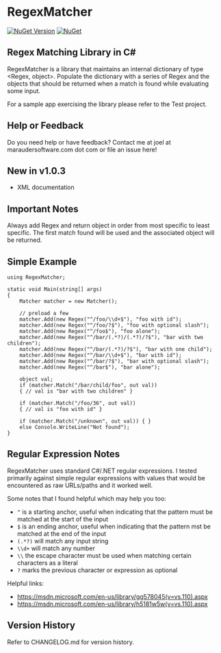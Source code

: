 ﻿# RegexMatcher

[![NuGet Version](https://img.shields.io/nuget/v/RegexMatcher.svg?style=flat)](https://www.nuget.org/packages/RegexMatcher/) [![NuGet](https://img.shields.io/nuget/dt/RegexMatcher.svg)](https://www.nuget.org/packages/RegexMatcher) 

## Regex Matching Library in C#

RegexMatcher is a library that maintains an internal dictionary of type <Regex, object>.  Populate the dictionary with a series of Regex and the objects that should be returned when a match is found while evaluating some input.

For a sample app exercising the library please refer to the Test project. 

## Help or Feedback

Do you need help or have feedback?  Contact me at joel at maraudersoftware.com dot com or file an issue here!

## New in v1.0.3

- XML documentation

## Important Notes

Always add Regex and return object in order from most specific to least specific.  The first match found will be used and the associated object will be returned.

## Simple Example
```
using RegexMatcher;

static void Main(string[] args)
{
    Matcher matcher = new Matcher();

    // preload a few
    matcher.Add(new Regex("^/foo/\\d+$"), "foo with id");
    matcher.Add(new Regex("^/foo/?$"), "foo with optional slash");
    matcher.Add(new Regex("^/foo$"), "foo alone");
    matcher.Add(new Regex("^/bar/(.*?)/(.*?)/?$"), "bar with two children");
    matcher.Add(new Regex("^/bar/(.*?)/?$"), "bar with one child");
    matcher.Add(new Regex("^/bar/\\d+$"), "bar with id");
    matcher.Add(new Regex("^/bar/?$"), "bar with optional slash");
    matcher.Add(new Regex("^/bar$"), "bar alone");

    object val;
    if (matcher.Match("/bar/child/foo", out val))
    { // val is "bar with two children" }

    if (matcher.Match("/foo/36", out val))
    { // val is "foo with id" }

    if (matcher.Match("/unknown", out val)) { }
    else Console.WriteLine("Not found");
}
```

## Regular Expression Notes

RegexMatcher uses standard C#/.NET regular expressions.  I tested primarily against simple regular expressions with values that would be encountered as raw URLs/paths and it worked well.  

Some notes that I found helpful which may help you too:

- ```^``` is a starting anchor, useful when indicating that the pattern must be matched at the start of the input
- ```$``` is an ending anchor, useful when indicating that the pattern mst be matched at the end of the input
- ```(.*?)``` will match any input string
- ```\\d+``` will match any number
- ```\\``` the escape character must be used when matching certain characters as a literal
- ```?``` marks the previous character or expression as optional

Helpful links:

- https://msdn.microsoft.com/en-us/library/gg578045(v=vs.110).aspx
- https://msdn.microsoft.com/en-us/library/h5181w5w(v=vs.110).aspx

## Version History

Refer to CHANGELOG.md for version history.
